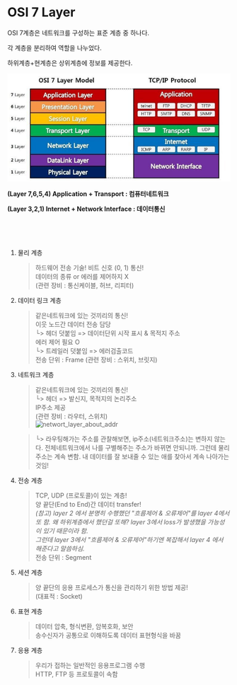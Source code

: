 # OSI 7 Layer

OSI 7계층은 네트워크를 구성하는 표준 계층 중 하나다.

각 계층을 분리하여 역할을 나누었다.

하위계층+현계층은 상위계층에 정보를 제공한다.



![OSI_7_layer](../img/OSI_7_layer.png)

**(Layer 7,6,5,4) Application + Transport : 컴퓨터네트워크**

**(Layer 3,2,1) Internet + Network Interface : 데이터통신**

<br><br><br>

1. 물리 계층
    > 하드웨어 전송 기술! 비트 신호 (0, 1) 통신! <br>
    데이터의 종류 or 에러를 제어하지 X <br>
    (관련 장비 : 통신케이블, 허브, 리피터)

2.  데이터 링크 계층
    > 같은네트워크에 있는 것끼리의 통신!<br>이웃 노드간 데이터 전송 담당<br>
    └> 헤더 덧붙임 => 데이터단위 시작 표시 & 목적지 주소<br>
    에러 제어 필요 O <br>
    └> 트레일러 덧붙임 => 에러검출코드 <br>
    전송 단위 : Frame
    (관련 장비 : 스위치, 브릿지)
3. 네트워크 계층
    > 같은네트워크에 있는 것끼리의 통신!<br>
    └> 헤더 => 발신지, 목적지의 논리주소<br>
    IP주소 제공<br>
    (관련 장비 : 라우터, 스위치)<br>
        ![networt_layer_about_addr](../img/networt_layer_about_addr.png)

   > └> 라우팅해가는 주소를 관찰해보면, ip주소(네트워크주소)는 변하지 않는다. 전체네트워크에서 나를 구별해주는 주소가 바뀌면 안되니까. 그런데 물리주소는 계속 변함. 내 데이터를 잘 보내줄 수 있는 애를 찾아서 계속 나아가는 것임!


4. 전송 계층 
    > TCP, UDP (프로토콜)이 있는 계층!<br>
    양 끝단(End to End)간 데이터 transfer!<br>
    *(참고)  layer 2 에서 분명히 수행했던 "흐름제어 & 오류제어"를 layer 4에서 또 함. 왜 하위계층에서 했던걸 또해? layer 3에서 loss가 발생했을 가능성이 있기 때문이라 함.<br> 그런데 layer 3에서 "흐름제어 & 오류제어"하기엔 복잡해서 layer 4 에서 해준다고 말씀하심.*<br> 
    전송 단위 : Segment


5. 세션 계층
    > 양 끝단의 응용 프로세스가 통신을 관리하기 위한 방법 제공!<br>
    (대표적 : Socket)<br>

6. 표현 계층
    > 데이터 압축, 형식변환, 암복호화, 보안<br>
    송수신자가 공통으로 이해하도록 데이터 표현형식을 바꿈<br>

7. 응용 계층
    > 우리가 접하는 일반적인 응용프로그램 수행<br>
    HTTP, FTP 등 프로토콜이 속함
